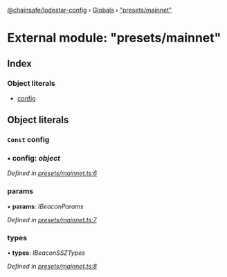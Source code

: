 [@chainsafe/lodestar-config](../README.md) › [Globals](../globals.md) › ["presets/mainnet"](_presets_mainnet_.md)

# External module: "presets/mainnet"

## Index

### Object literals

* [config](_presets_mainnet_.md#const-config)

## Object literals

### `Const` config

### ▪ **config**: *object*

*Defined in [presets/mainnet.ts:6](https://github.com/ChainSafe/lodestar/blob/533caff9e/packages/lodestar-config/src/presets/mainnet.ts#L6)*

###  params

• **params**: *IBeaconParams*

*Defined in [presets/mainnet.ts:7](https://github.com/ChainSafe/lodestar/blob/533caff9e/packages/lodestar-config/src/presets/mainnet.ts#L7)*

###  types

• **types**: *IBeaconSSZTypes*

*Defined in [presets/mainnet.ts:8](https://github.com/ChainSafe/lodestar/blob/533caff9e/packages/lodestar-config/src/presets/mainnet.ts#L8)*

